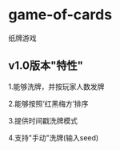 # game-of-cards
纸牌游戏

## v1.0版本"特性"

1.能够洗牌，并按玩家人数发牌

2.能够按照‘红黑梅方’排序

3.提供时间戳洗牌模式

4.支持"手动"洗牌(输入seed)
